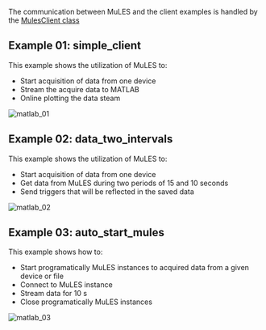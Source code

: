The communication between MuLES and the client examples is handled by the [MulesClient class](https://github.com/rcassani/MuLES-client-examples/blob/main/matlab/MulesClient.m)

## Example 01: simple_client
This example shows the utilization of MuLES to:
- Start acquisition of data from one device
- Stream the acquire data to MATLAB
- Online plotting the data steam 

![matlab_01](https://user-images.githubusercontent.com/8238803/104816486-9b557e80-57e9-11eb-8e73-ffa27c22cb85.gif)

## Example 02: data_two_intervals
This example shows the utilization of MuLES to:
- Start acquisition of data from one device
- Get data from MuLES during two periods of 15 and 10 seconds
- Send triggers that will be reflected in the saved data

![matlab_02](https://user-images.githubusercontent.com/8238803/104816490-9f819c00-57e9-11eb-863f-073a0d8a60da.PNG)

## Example 03: auto_start_mules
This example shows how to:
- Start programatically MuLES instances to acquired data from a given device or file
- Connect to MuLES instance
- Stream data for 10 s
- Close programatically MuLES instances  

![matlab_03](https://user-images.githubusercontent.com/8238803/104816493-a14b5f80-57e9-11eb-8bff-9fda75689a2c.PNG)
